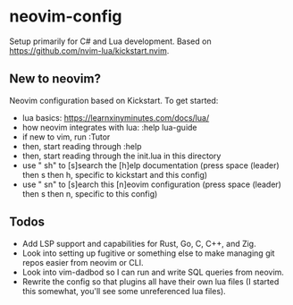 # neovim-config
Setup primarily for C# and Lua development. Based on https://github.com/nvim-lua/kickstart.nvim.

## New to neovim?
Neovim configuration based on Kickstart. To get started:
  - lua basics: https://learnxinyminutes.com/docs/lua/
  - how neovim integrates with lua: :help lua-guide
  - if new to vim, run :Tutor
  - then, start reading through :help
  - then, start reading through the init.lua in this directory
  - use " sh" to [s]search the [h]elp documentation (press space (leader) then s then h, specific to kickstart and this config)
  - use " sn" to [s]earch this [n]eovim configuration (press space (leader) then s then n, specific to this config)

## Todos
* Add LSP support and capabilities for Rust, Go, C, C++, and Zig.
* Look into setting up fugitive or something else to make managing git repos easier from neovim or CLI.
* Look into vim-dadbod so I can run and write SQL queries from neovim.
* Rewrite the config so that plugins all have their own lua files (I started this somewhat, you'll see some unreferenced lua files).

